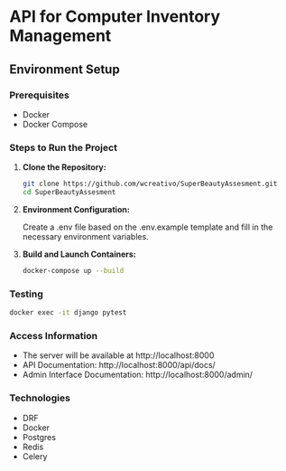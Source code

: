 # API for Computer Inventory Management 

## Environment Setup

### Prerequisites

- Docker
- Docker Compose

### Steps to Run the Project

1. **Clone the Repository:**
   ```bash
   git clone https://github.com/wcreativo/SuperBeautyAssesment.git
   cd SuperBeautyAssesment
   ```

2. **Environment Configuration:**

    Create a .env file based on the .env.example template and fill in the necessary environment variables.

3. **Build and Launch Containers:**

    ```bash
    docker-compose up --build
    ```

### Testing

```bash
docker exec -it django pytest
```

### Access Information

* The server will be available at http://localhost:8000
* API Documentation: http://localhost:8000/api/docs/
* Admin Interface Documentation: http://localhost:8000/admin/

### Technologies

* DRF
* Docker
* Postgres
* Redis
* Celery
